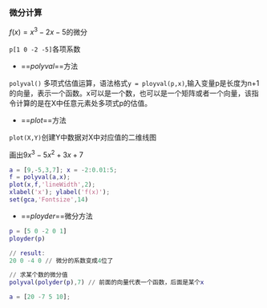 ### 微分计算

$f(x)=x^3-2x-5$的微分

`p[1 0 -2 -5]`各项系数



- ==$polyval$==方法

`polyval()` 多项式估值运算，语法格式`y = ployval(p,x)`,输入变量p是长度为n+1的向量，表示一个函数。x可以是一个数，也可以是一个矩阵或者一个向量，该指令计算的是在X中任意元素处多项式p的估值。



- ==$plot$==方法

`plot(X,Y)`创建Y中数据对X中对应值的二维线图

画出$9x^3-5x^2+3x+7$

```matlab
a = [9,-5,3,7]; x = -2:0.01:5;
f = polyval(a,x);
plot(x,f,'lineWidth',2);
xlabel('x'); ylabel('f(x)');
set(gca,'Fontsize',14)
```

- ==$ployder$==微分方法

```matlab
p = [5 0 -2 0 1]
ployder(p)

// result:
20 0 -4 0 // 微分的系数变成4位了

// 求某个数的微分值
polyval(polyder(p),7) // 前面的向量代表一个函数，后面是某个x

a = [20 -7 5 10];

```









